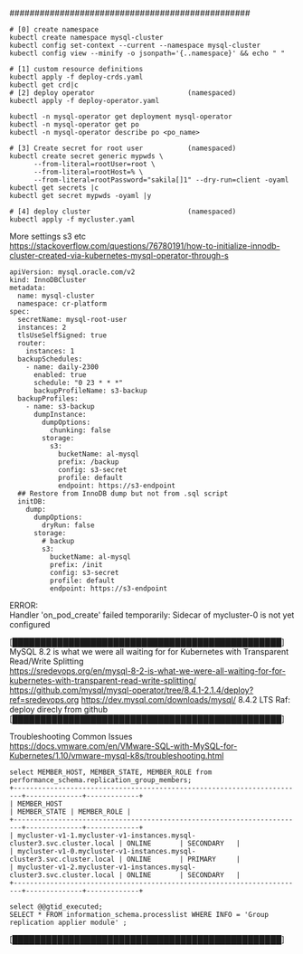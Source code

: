 ################################################
```
# [0] create namespace
kubectl create namespace mysql-cluster
kubectl config set-context --current --namespace mysql-cluster
kubectl config view --minify -o jsonpath='{..namespace}' && echo " "

# [1] custom resource definitions
kubectl apply -f deploy-crds.yaml
kubectl get crd|c
# [2] deploy operator						(namespaced)
kubectl apply -f deploy-operator.yaml

kubectl -n mysql-operator get deployment mysql-operator
kubectl -n mysql-operator get po
kubectl -n mysql-operator describe po <po_name>

# [3] Create secret for root user			(namespaced)
kubectl create secret generic mypwds \
      --from-literal=rootUser=root \
      --from-literal=rootHost=% \
      --from-literal=rootPassword="sakila[]1" --dry-run=client -oyaml
kubectl get secrets |c
kubectl get secret mypwds -oyaml |y

# [4] deploy cluster                        (namespaced)
kubectl apply -f mycluster.yaml
```

More settings s3 etc <br>
https://stackoverflow.com/questions/76780191/how-to-initialize-innodb-cluster-created-via-kubernetes-mysql-operator-through-s
```
apiVersion: mysql.oracle.com/v2
kind: InnoDBCluster
metadata:
  name: mysql-cluster
  namespace: cr-platform
spec:
  secretName: mysql-root-user
  instances: 2
  tlsUseSelfSigned: true
  router:
    instances: 1
  backupSchedules:
    - name: daily-2300
      enabled: true
      schedule: "0 23 * * *"
      backupProfileName: s3-backup
  backupProfiles:
    - name: s3-backup
      dumpInstance:
        dumpOptions:
          chunking: false
        storage:
          s3:
            bucketName: al-mysql
            prefix: /backup
            config: s3-secret
            profile: default
            endpoint: https://s3-endpoint
  ## Restore from InnoDB dump but not from .sql script
  initDB:
    dump:
      dumpOptions:
        dryRun: false
      storage:
        # backup
        s3:
          bucketName: al-mysql
          prefix: /init
          config: s3-secret
          profile: default
          endpoint: https://s3-endpoint
```

ERROR: <br>
Handler 'on_pod_create' failed temporarily: Sidecar of mycluster-0 is not yet configured



[████████████████████████████████████████████████]
MySQL 8.2 is what we were all waiting for for Kubernetes with Transparent Read/Write Splitting <br>
https://sredevops.org/en/mysql-8-2-is-what-we-were-all-waiting-for-for-kubernetes-with-transparent-read-write-splitting/
https://github.com/mysql/mysql-operator/tree/8.4.1-2.1.4/deploy?ref=sredevops.org
https://dev.mysql.com/downloads/mysql/     8.4.2 LTS
Raf: deploy direcly from github
[████████████████████████████████████████████████]

Troubleshooting Common Issues <br>
https://docs.vmware.com/en/VMware-SQL-with-MySQL-for-Kubernetes/1.10/vmware-mysql-k8s/troubleshooting.html
```
select MEMBER_HOST, MEMBER_STATE, MEMBER_ROLE from performance_schema.replication_group_members;
+------------------------------------------------------------------------+--------------+-------------+
| MEMBER_HOST                                                            | MEMBER_STATE | MEMBER_ROLE |
+------------------------------------------------------------------------+--------------+-------------+
| mycluster-v1-1.mycluster-v1-instances.mysql-cluster3.svc.cluster.local | ONLINE       | SECONDARY   |
| mycluster-v1-0.mycluster-v1-instances.mysql-cluster3.svc.cluster.local | ONLINE       | PRIMARY     |
| mycluster-v1-2.mycluster-v1-instances.mysql-cluster3.svc.cluster.local | ONLINE       | SECONDARY   |
+------------------------------------------------------------------------+--------------+-------------+

select @@gtid_executed;
SELECT * FROM information_schema.processlist WHERE INFO = 'Group replication applier module' ;
```
[████████████████████████████████████████████████]